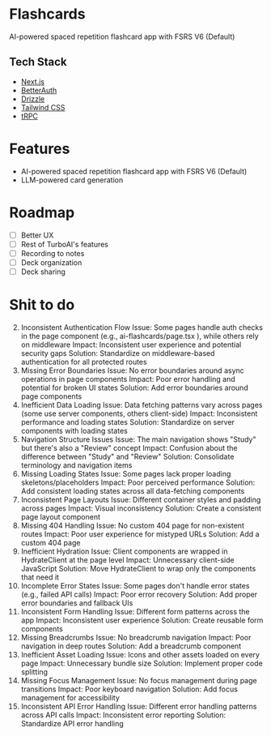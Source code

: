 # Flashcards

AI-powered spaced repetition flashcard app with FSRS V6 (Default)

## Tech Stack

- [Next.js](https://nextjs.org)
- [BetterAuth](https://www.better-auth.com/)
- [Drizzle](https://orm.drizzle.team)
- [Tailwind CSS](https://tailwindcss.com)
- [tRPC](https://trpc.io)

# Features

- AI-powered spaced repetition flashcard app with FSRS V6 (Default)
- LLM-powered card generation

# Roadmap

- [ ] Better UX
- [ ] Rest of TurboAI's features
- [ ] Recording to notes
- [ ] Deck organization
- [ ] Deck sharing

# Shit to do

2. Inconsistent Authentication Flow
Issue: Some pages handle auth checks in the page component (e.g., 
ai-flashcards/page.tsx
), while others rely on middleware
Impact: Inconsistent user experience and potential security gaps
Solution: Standardize on middleware-based authentication for all protected routes
3. Missing Error Boundaries
Issue: No error boundaries around async operations in page components
Impact: Poor error handling and potential for broken UI states
Solution: Add error boundaries around page components
4. Inefficient Data Loading
Issue: Data fetching patterns vary across pages (some use server components, others client-side)
Impact: Inconsistent performance and loading states
Solution: Standardize on server components with loading states
5. Navigation Structure Issues
Issue: The main navigation shows "Study" but there's also a "Review" concept
Impact: Confusion about the difference between "Study" and "Review"
Solution: Consolidate terminology and navigation items
6. Missing Loading States
Issue: Some pages lack proper loading skeletons/placeholders
Impact: Poor perceived performance
Solution: Add consistent loading states across all data-fetching components
7. Inconsistent Page Layouts
Issue: Different container styles and padding across pages
Impact: Visual inconsistency
Solution: Create a consistent page layout component
8. Missing 404 Handling
Issue: No custom 404 page for non-existent routes
Impact: Poor user experience for mistyped URLs
Solution: Add a custom 404 page
9. Inefficient Hydration
Issue: Client components are wrapped in HydrateClient at the page level
Impact: Unnecessary client-side JavaScript
Solution: Move HydrateClient to wrap only the components that need it
10. Incomplete Error States
Issue: Some pages don't handle error states (e.g., failed API calls)
Impact: Poor error recovery
Solution: Add proper error boundaries and fallback UIs
11. Inconsistent Form Handling
Issue: Different form patterns across the app
Impact: Inconsistent user experience
Solution: Create reusable form components
12. Missing Breadcrumbs
Issue: No breadcrumb navigation
Impact: Poor navigation in deep routes
Solution: Add a breadcrumb component
13. Inefficient Asset Loading
Issue: Icons and other assets loaded on every page
Impact: Unnecessary bundle size
Solution: Implement proper code splitting
14. Missing Focus Management
Issue: No focus management during page transitions
Impact: Poor keyboard navigation
Solution: Add focus management for accessibility
15. Inconsistent API Error Handling
Issue: Different error handling patterns across API calls
Impact: Inconsistent error reporting
Solution: Standardize API error handling

